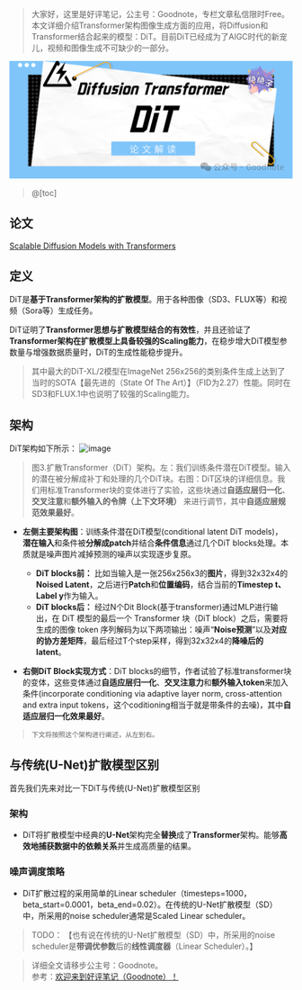﻿> 大家好，这里是好评笔记，公主号：Goodnote，专栏文章私信限时Free。本文详细介绍Transformer架构图像生成方面的应用，将Diffusion和Transformer结合起来的模型：DiT。目前DiT已经成为了AIGC时代的新宠儿，视频和图像生成不可缺少的一部分。

![在这里插入图片描述](https://github.com/GoodnoteX/Ai_Interview/blob/main/多模态论文笔记/image/2.png)


> @[toc]
> 
## 论文
[Scalable Diffusion Models with Transformers](https://arxiv.org/abs/2212.09748)
## 定义
DiT是**基于Transformer架构的扩散模型**。用于各种图像（SD3、FLUX等）和视频（Sora等）生成任务。

DiT证明了**Transformer思想与扩散模型结合的有效性**，并且还验证了**Transformer架构在扩散模型上具备较强的Scaling能力**，在稳步增大DiT模型参数量与增强数据质量时，DiT的生成性能稳步提升。

>其中最大的DiT-XL/2模型在ImageNet 256x256的类别条件生成上达到了当时的SOTA【最先进的（State Of The Art）】（FID为2.27）性能。同时在SD3和FLUX.1中也说明了较强的Scaling能力。

## 架构
DiT架构如下所示：
<img width="959" alt="image" src="https://github.com/user-attachments/assets/890976b0-b07f-4a16-b264-45608e505831" />

> 图3.扩散Transformer（DiT）架构。左：我们训练条件潜在DiT模型。输入的潜在被分解成补丁和处理的几个DiT块。右图：DiT区块的详细信息。我们用标准Transformer块的变体进行了实验，这些块通过**自适应层归一化**、**交叉注意**和**额外输入的令牌（上下文环境）** 来进行调节，其中**自适应层规范效果最好**。

- **左侧主要架构图**：训练条件潜在DiT模型(conditional latent DiT models)， **潜在输入**和条件被**分解成patch**并结合**条件信息**通过几个DiT blocks处理。本质就是噪声图片减掉预测的噪声以实现逐步复原。
  - **DiT blocks前：** 比如当输入是一张256x256x3的**图片**，得到32x32x4的**Noised Latent**，之后进行**Patch**和**位置编码**，结合当前的**Timestep t、Label y**作为输入。
  - **DiT blocks后：** 经过N个Dit Block(基于transformer)通过MLP进行输出，在 DiT 模型的最后一个 Transformer 块（DiT block）之后，需要将生成的图像 token 序列解码为以下两项输出：噪声“**Noise预测**”以及**对应的协方差矩阵**，最后经过T个step采样，得到32x32x4的**降噪后的latent**。

- **右侧DiT Block实现方式**：DiT blocks的细节，作者试验了标准transformer块的变体，这些变体通过**自适应层归一化**、**交叉注意力**和**额外输入token**来加入条件(incorporate conditioning via adaptive layer norm, cross-attention and extra input tokens，这个coditioning相当于就是带条件的去噪)，其中**自适应层归一化效果最好**。


> `下文将按照这个架构进行阐述，从左到右。`

## 与传统(U-Net)扩散模型区别
首先我们先来对比一下DiT与传统(U-Net)扩散模型区别
### 架构
- DiT将扩散模型中经典的**U-Net**架构完全**替换**成了**Transformer**架构。能够**高效地捕获数据中的依赖关系**并生成高质量的结果。
### 噪声调度策略
- DiT扩散过程的采用简单的Linear scheduler（timesteps=1000，beta_start=0.0001，beta_end=0.02）。在传统的U-Net扩散模型（SD）中，所采用的noise scheduler通常是Scaled Linear scheduler。

>TODO： 【也有说在传统的U-Net扩散模型（SD）中，所采用的noise scheduler是**带调优参数**后的**线性调度器**（Linear Scheduler）。】





> 详细全文请移步公主号：Goodnote。  
参考：[欢迎来到好评笔记（Goodnote）！](https://mp.weixin.qq.com/s/lCcceUHTrM7wOjnxkfrFsQ)
